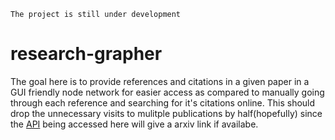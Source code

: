 `The project is still under development`

# research-grapher

The goal here is to provide references and citations in a given paper in a GUI friendly node network for easier access as compared to manually going through each reference and searching for it's citations online. This should drop the unnecessary visits to mulitple publications by half(hopefully) since the [API](https://api.semanticscholar.org/) being accessed here will give a arxiv link if availabe.
